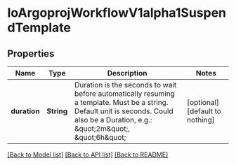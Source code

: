 # IoArgoprojWorkflowV1alpha1SuspendTemplate


## Properties
Name | Type | Description | Notes
------------ | ------------- | ------------- | -------------
**duration** | **String** | Duration is the seconds to wait before automatically resuming a template. Must be a string. Default unit is seconds. Could also be a Duration, e.g.: \&quot;2m\&quot;, \&quot;6h\&quot; | [optional] [default to nothing]


[[Back to Model list]](../README.md#models) [[Back to API list]](../README.md#api-endpoints) [[Back to README]](../README.md)


